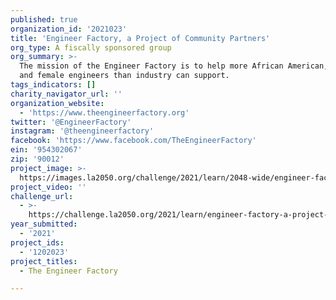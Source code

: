 ```yaml
---
published: true
organization_id: '2021023'
title: 'Engineer Factory, a Project of Community Partners'
org_type: A fiscally sponsored group
org_summary: >-
  The mission of the Engineer Factory is to help more African American, Latinx
  and female engineers than industry can support.
tags_indicators: []
charity_navigator_url: ''
organization_website:
  - 'https://www.theengineerfactory.org'
twitter: '@EngineerFactory'
instagram: '@theengineerfactory'
facebook: 'https://www.facebook.com/TheEngineerFactory'
ein: '954302067'
zip: '90012'
project_image: >-
  https://images.la2050.org/challenge/2021/learn/2048-wide/engineer-factory-a-project-of-community-partners.jpg
project_video: ''
challenge_url:
  - >-
    https://challenge.la2050.org/2021/learn/engineer-factory-a-project-of-community-partners/
year_submitted:
  - '2021'
project_ids:
  - '1202023'
project_titles:
  - The Engineer Factory

---
```


